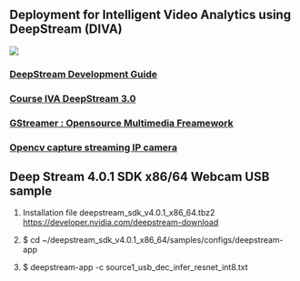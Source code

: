 ## Deployment for Intelligent Video Analytics using DeepStream (DIVA)
![](https://github.com/theerawatramchuen/Deep-Stream-IVA/blob/master/IVA.jpg)
### [DeepStream Development Guide](https://docs.nvidia.com/metropolis/deepstream/4.0/dev-guide/index.html)
### [Course IVA DeepStream 3.0](https://courses.nvidia.com/courses/course-v1:DLI+L-IV-04+V1/courseware/dd69245f701c4a98bb48e1af00396281/769da9a4cdf241bbae476f0bc7dcae68/?activate_block_id=block-v1%3ADLI%2BL-IV-04%2BV1%2Btype%40sequential%2Bblock%40769da9a4cdf241bbae476f0bc7dcae68)
### [GStreamer : Opensource Multimedia Freamework](https://gstreamer.freedesktop.org/)
### [Opencv capture streaming IP camera](https://stackoverflow.com/questions/49978705/access-ip-camera-in-python-opencv)

## Deep Stream 4.0.1 SDK x86/64 Webcam USB sample
1. Installation file deepstream_sdk_v4.0.1_x86_64.tbz2 https://developer.nvidia.com/deepstream-download

2. $ cd ~/deepstream_sdk_v4.0.1_x86_64/samples/configs/deepstream-app

3. $ deepstream-app -c source1_usb_dec_infer_resnet_int8.txt
